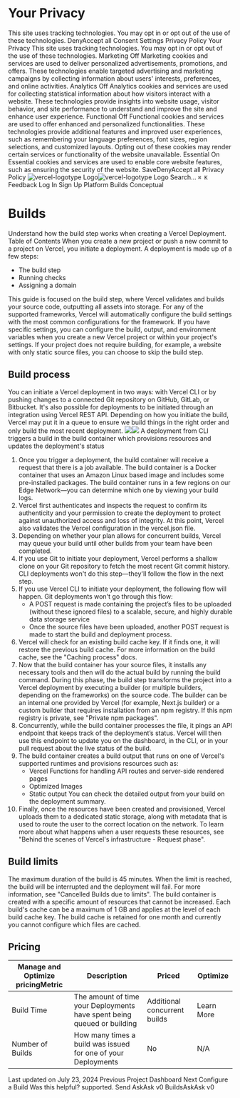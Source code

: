 # Your Privacy
This site uses tracking technologies. You may opt in or opt out of the use of these technologies.
DenyAccept all
Consent Settings
Privacy Policy
Your Privacy
This site uses tracking technologies. You may opt in or opt out of the use of these technologies.
Marketing
Off
Marketing cookies and services are used to deliver personalized advertisements, promotions, and offers. These technologies enable targeted advertising and marketing campaigns by collecting information about users' interests, preferences, and online activities. 
Analytics
Off
Analytics cookies and services are used for collecting statistical information about how visitors interact with a website. These technologies provide insights into website usage, visitor behavior, and site performance to understand and improve the site and enhance user experience.
Functional
Off
Functional cookies and services are used to offer enhanced and personalized functionalities. These technologies provide additional features and improved user experiences, such as remembering your language preferences, font sizes, region selections, and customized layouts. Opting out of these cookies may render certain services or functionality of the website unavailable.
Essential
On
Essential cookies and services are used to enable core website features, such as ensuring the security of the website. 
SaveDenyAccept all
Privacy Policy
![vercel-logotype Logo](https://vercel.com/vc-ap-vercel-docs/_next/static/media/vercel-logotype-light.cf7eca76.svg)![vercel-logotype Logo](https://vercel.com/vc-ap-vercel-docs/_next/static/media/vercel-logotype-dark.01246f11.svg)
Search...
`⌘ K`
Feedback
Log In
Sign Up
Platform
Builds
Conceptual
# Builds
Understand how the build step works when creating a Vercel Deployment.
Table of Contents
When you create a new project or push a new commit to a project on Vercel, you initiate a deployment. A deployment is made up of a few steps:
  * The build step
  * Running checks
  * Assigning a domain


This guide is focused on the build step, where Vercel validates and builds your source code, outputting all assets into storage.
For any of the supported frameworks, Vercel will automatically configure the build settings with the most common configurations for the framework. If you have specific settings, you can configure the build, output, and environment variables when you create a new Vercel project or within your project's settings.
If your project does not require building, for example, a website with only static source files, you can choose to skip the build step.
## Build process
You can initiate a Vercel deployment in two ways: with Vercel CLI or by pushing changes to a connected Git repository on GitHub, GitLab, or Bitbucket. It's also possible for deployments to be initiated through an integration using Vercel REST API.
Depending on how you initiate the build, Vercel may put it in a queue to ensure we build things in the right order and only build the most recent deployment.
![](https://vercel.com/_next/image?url=https%3A%2F%2Fassets.vercel.com%2Fimage%2Fupload%2Fv1689795055%2Fdocs-assets%2Fstatic%2Fdocs%2Fconcepts%2Fdeployments%2Fbuild-step%2Finfra-light.png&w=3840&q=75)![](https://vercel.com/_next/image?url=https%3A%2F%2Fassets.vercel.com%2Fimage%2Fupload%2Fv1689795055%2Fdocs-assets%2Fstatic%2Fdocs%2Fconcepts%2Fdeployments%2Fbuild-step%2Finfra-dark.png&w=3840&q=75)
A deployment from CLI triggers a build in the build container which provisions resources and updates the deployment's status
  1. Once you trigger a deployment, the build container will receive a request that there is a job available. The build container is a Docker container that uses an Amazon Linux based image and includes some pre-installed packages. The build container runs in a few regions on our Edge Network⁠—you can determine which one by viewing your build logs.
  2. Vercel first authenticates and inspects the request to confirm its authenticity and your permission to create the deployment to protect against unauthorized access and loss of integrity. At this point, Vercel also validates the Vercel configuration in the vercel.json file.
  3. Depending on whether your plan allows for concurrent builds, Vercel may queue your build until other builds from your team have been completed.
  4. If you use Git to initiate your deployment, Vercel performs a shallow clone on your Git repository to fetch the most recent Git commit history. CLI deployments won't do this step—they'll follow the flow in the next step.
  5. If you use Vercel CLI to initiate your deployment, the following flow will happen. Git deployments won't go through this flow:
     * A POST request is made containing the project’s files to be uploaded (without these ignored files) to a scalable, secure, and highly durable data storage service
     * Once the source files have been uploaded, another POST request is made to start the build and deployment process.
  6. Vercel will check for an existing build cache key. If it finds one, it will restore the previous build cache. For more information on the build cache, see the "Caching process" docs.
  7. Now that the build container has your source files, it installs any necessary tools and then will do the actual build by running the build command.
During this phase, the build step transforms the project into a Vercel deployment by executing a builder (or multiple builders, depending on the frameworks) on the source code. The builder can be an internal one provided by Vercel (for example, Next.js builder) or a custom builder that requires installation from an npm registry. If this npm registry is private, see "Private npm packages".
  8. Concurrently, while the build container processes the file, it pings an API endpoint that keeps track of the deployment’s status. Vercel will then use this endpoint to update you on the dashboard, in the CLI, or in your pull request about the live status of the build.
  9. The build container creates a build output that runs on one of Vercel's supported runtimes and provisions resources such as:
     * Vercel Functions for handling API routes and server-side rendered pages
     * Optimized Images
     * Static output
You can check the detailed output from your build on the deployment summary.
  10. Finally, once the resources have been created and provisioned, Vercel uploads them to a dedicated static storage, along with metadata that is used to route the user to the correct location on the network. To learn more about what happens when a user requests these resources, see "Behind the scenes of Vercel's infrastructure - Request phase".


## Build limits
The maximum duration of the build is 45 minutes. When the limit is reached, the build will be interrupted and the deployment will fail. For more information, see "Cancelled Builds due to limits".
The build container is created with a specific amount of resources that cannot be increased.
Each build's cache can be a maximum of 1 GB and applies at the level of each build cache key. The build cache is retained for one month and currently you cannot configure which files are cached.
## Pricing
Manage and Optimize pricingMetric| Description| Priced| Optimize  
---|---|---|---  
Build Time| The amount of time your Deployments have spent being queued or building| Additional concurrent builds| Learn More  
Number of Builds| How many times a build was issued for one of your Deployments| No| N/A  
Last updated on July 23, 2024
Previous
Project Dashboard
Next
Configure a Build
Was this helpful?
supported.
Send
AskAsk v0
BuildsAskAsk v0
